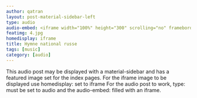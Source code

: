 ```yaml
---
author: qatran
layout: post-material-sidebar-left
type: audio
audio-embed: <iframe width="100%" height="300" scrolling="no" frameborder="no" allow="autoplay" src="https://w.soundcloud.com/player/?url=https%3A//api.soundcloud.com/tracks/355758122&color=%23ff5500&auto_play=false&hide_related=false&show_comments=true&show_user=true&show_reposts=false&show_teaser=true&visual=true"></iframe>
featimg: 4.jpg
homedisplay: iframe
title: Hymne national russe
tags: [music]
category: [audio]
---
```

This audio post may be displayed with a material-sidebar and has a featured image set for the index pages.
For the iframe image to be displayed use homedisplay: set to iframe
For the audio post to work, type: must be set to audio and the audio-embed: filled with an iframe.
